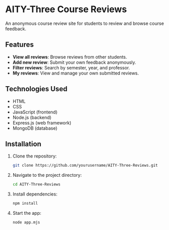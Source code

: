 # AITY-Three Course Reviews

An anonymous course review site for students to review and browse course feedback.

## Features

- **View all reviews**: Browse reviews from other students.
- **Add new review**: Submit your own feedback anonymously.
- **Filter reviews**: Search by semester, year, and professor.
- **My reviews**: View and manage your own submitted reviews.

## Technologies Used

- HTML
- CSS
- JavaScript (frontend)
- Node.js (backend)
- Express.js (web framework)
- MongoDB (database)

## Installation

1. Clone the repository:
   ```bash
   git clone https://github.com/yourusername/AITY-Three-Reviews.git
    ```

2. Navigate to the project directory:

    ```bash
    cd AITY-Three-Reviews
    ```
    
3. Install dependencies:

    ```bash
    npm install
    ```
    
4. Start the app:

    ```bash
    node app.mjs
    ```